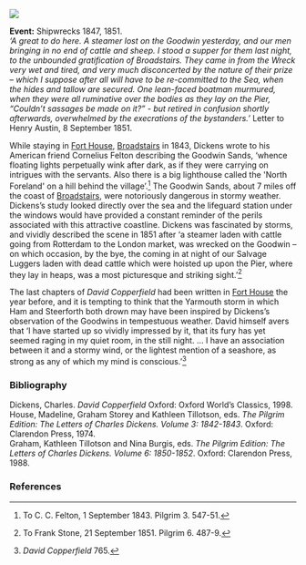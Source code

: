 <a href="https://beta.kent-maps.online"><img src="https://beta.kent-maps.online/juncture/ve-button.png"></a>
<param ve-config title="Goodwin Sands" author="Professor Carolyn Oulton" layout="vtl" banner="https://raw.githubusercontent.com/kent-map/images/main/banners/19c.jpg">

<param ve-entity eid="Q1494482" aliases="Goodwin Sands">

**Event:** Shipwrecks 1847, 1851.   
_‘A great to do here. A steamer lost on the Goodwin yesterday, and our men bringing in no end of cattle and sheep. I stood a supper for them last night, to the unbounded gratification of Broadstairs. They came in from the Wreck very wet and tired, and very much disconcerted by the nature of their prize – which I suppose after all will have to be re-committed to the Sea, when the hides and tallow are secured. One lean-faced boatman murmured, when they were all ruminative over the bodies as they lay on the Pier, “Couldn’t sassages be made on it?” -  but retired in confusion shortly afterwards, overwhelmed by the execrations of the bystanders.’_ Letter to Henry Austin, 8 September 1851.
<param ve-image url="/dickens/images/the-wreck-on-the-goodwin-sands.jpg" label="The Wreck on the Goodwin Sands" attribution="George. Cruikshank (the original illustrator of _Oliver Twist_.)"> 

While staying in [Fort House](dickens-fort-house), [Broadstairs](broadstairs) in 1843, Dickens wrote to his American friend Cornelius Felton describing the Goodwin Sands, ‘whence floating lights perpetually wink after dark, as if they were carrying on intrigues with the servants. Also there is a big lighthouse called the 'North Foreland' on a hill behind the village’.[^ref1] The Goodwin Sands, about 7 miles off the coast of [Broadstairs](broadstairs-19th-century), were notoriously dangerous in stormy weather. Dickens’s study looked directly over the sea and the lifeguard station under the windows would have provided a constant reminder of the perils associated with this attractive coastline. Dickens was fascinated by storms, and vividly described the scene in 1851 after ‘a steamer laden with cattle going from Rotterdam to the London market, was wrecked on the Goodwin – on which occasion, by the bye, the coming in at night of our Salvage Luggers laden with dead cattle which were hoisted up upon the Pier, where they lay in heaps, was a most picturesque and striking sight.’[^ref2]
<param ve-image url="https://upload.wikimedia.org/wikipedia/commons/thumb/6/6d/Skeppsbrott_-_Sj%C3%B6historiska_museet_-_S_0902.tif/lossy-page1-3868px-Skeppsbrott_-_Sj%C3%B6historiska_museet_-_S_0902.tif.jpg" label="Goodwin Sands" attribution="Skeppsbrott - Sjöhistoriska museet, via Wikimedia Commons">

The last chapters of _David Copperfield_ had been written in [Fort House](dickens-fort-house)  the year before, and it is tempting to think that the Yarmouth storm in which Ham and Steerforth both drown may have been inspired by Dickens’s observation of the Goodwins in tempestuous weather. David himself avers that ‘I have started up so vividly impressed by it, that its fury has yet seemed raging in my quiet room, in the still night. … I have an association between it and a stormy wind, or the lightest mention of a seashore, as strong as any of which my mind is conscious.’[^ref3]
<param ve-image url="https://stor.artstor.org/stor/d301f78e-3342-4822-82ad-c1d5b428d6db" label="Bleak House -Fort House - as Dickens would have known it" attribution="©Elgate Postcards, Margate">

### Bibliography

Dickens, Charles. _David Copperfield_ Oxford: Oxford World’s Classics, 1998.    
House, Madeline, Graham Storey and Kathleen Tillotson, eds. _The Pilgrim Edition: The Letters of Charles Dickens. Volume 3: 1842-1843_. Oxford: Clarendon Press, 1974.   
Graham, Kathleen Tillotson and Nina Burgis, eds. _The Pilgrim Edition: The Letters of Charles Dickens. Volume 6: 1850-1852_. Oxford: Clarendon Press, 1988.   
<param ve-image url="https://upload.wikimedia.org/wikipedia/commons/6/6d/A_thick_night_off_the_Goodwins_RMG_PX9959.jpg" label="A thick night off the Goodwin Sands,  the subject suggested by an article in _Household Words_" attribution="Lionel Percy Smythe, Public domain, via Wikimedia Commons">

### References

[^ref1]: To C. C. Felton, 1 September 1843. Pilgrim 3. 547-51.   
[^ref2]: To Frank Stone, 21 September 1851. Pilgrim 6. 487-9.   
[^ref3]: _David Copperfield_ 765.   
